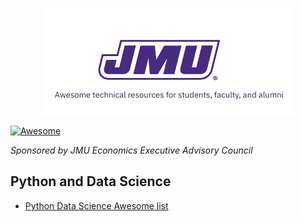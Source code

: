 <p align="center"><img width="80%" src="static/logo.png" /></p>

[![Awesome](https://awesome.re/badge-flat2.svg)](https://awesome.re)

*Sponsored by JMU Economics Executive Advisory Council*


## Python and Data Science
* [Python Data Science Awesome list](https://github.com/krzjoa/awesome-python-data-science#readme)